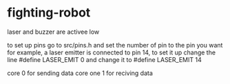 # fighting-robot

laser and buzzer are activee low

to set up pins go to src/pins.h and 
set the number of pin to the pin you want
for example, a laser emitter is connected
to pin 14, to set it up change the line 
#define LASER_EMIT 0 and change it to 
#define LASER_EMIT 14

core 0 for sending data
core one 1 for reciving data 